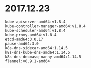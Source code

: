 # 2017.12.23

	kube-apiserver-amd64:v1.8.4
	kube-controller-manager-amd64:v1.8.4
	kube-scheduler-amd64:v1.8.4
	kube-proxy-amd64:v1.8.4
	etcd-amd64:3.0.17
	pause-amd64:3.0
	k8s-dns-sidecar-amd64:1.14.5
	k8s-dns-kube-dns-amd64:1.14.5
	k8s-dns-dnsmasq-nanny-amd64:1.14.5
	flannel:v0.9.1-amd64

